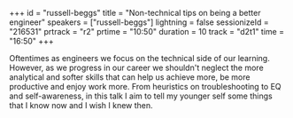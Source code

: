 +++
id = "russell-beggs"
title = "Non-technical tips on being a better engineer"
speakers = ["russell-beggs"]
lightning = false
sessionizeId = "216531"
prtrack = "r2"
prtime = "10:50"
duration = 10
track = "d2t1"
time = "16:50"
+++

Oftentimes as engineers we focus on the technical side of our learning. However, as we progress in our career we shouldn't neglect the more analytical and softer skills that can help us achieve more, be more productive and enjoy work more. From heuristics on troubleshooting to EQ and self-awareness, in this talk I aim to tell my younger self some things that I know now and I wish I knew then.